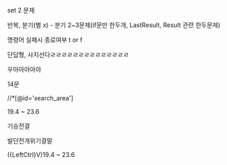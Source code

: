 set 2 문제

반복, 분기(별 x)      - 분기 2~3문제(if문만 한두개, LastResult, Result 관련 한두문제)

명령어 실패시 종료여부 t or f

단답형, 사지선다ㄹㄹㄹㄹㄹㄹㄹㄹㄹㄹㄹㄹㄹㄹ

우아아아아아



14문

//*[@id='search_area']

19.4 ~ 23.6

기승전결

발단전개위기결말



({LeftCtrl}V)19.4 ~ 23.6